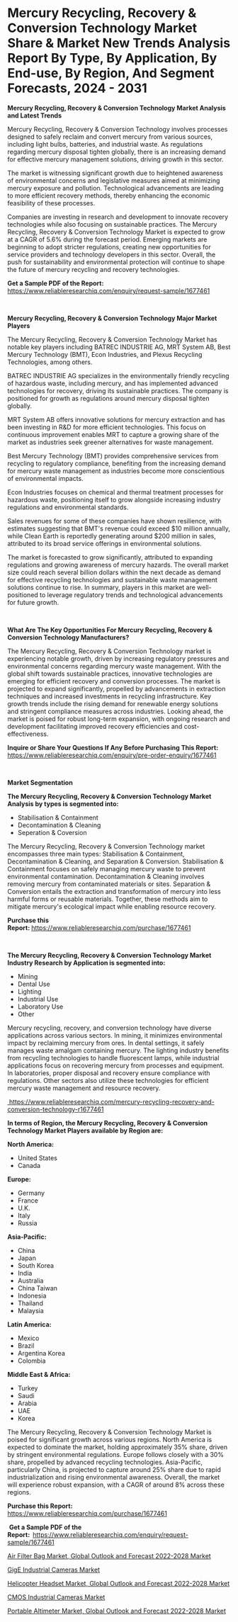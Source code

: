 <p><h1>Mercury Recycling, Recovery & Conversion Technology Market Share & Market New Trends Analysis Report By Type, By Application, By End-use, By Region, And Segment Forecasts, 2024 - 2031</h1></p><p><strong>Mercury Recycling, Recovery & Conversion Technology Market Analysis and Latest Trends</strong></p>
<p><p>Mercury Recycling, Recovery & Conversion Technology involves processes designed to safely reclaim and convert mercury from various sources, including light bulbs, batteries, and industrial waste. As regulations regarding mercury disposal tighten globally, there is an increasing demand for effective mercury management solutions, driving growth in this sector. </p><p>The market is witnessing significant growth due to heightened awareness of environmental concerns and legislative measures aimed at minimizing mercury exposure and pollution. Technological advancements are leading to more efficient recovery methods, thereby enhancing the economic feasibility of these processes. </p><p>Companies are investing in research and development to innovate recovery technologies while also focusing on sustainable practices. The Mercury Recycling, Recovery & Conversion Technology Market is expected to grow at a CAGR of 5.6% during the forecast period. Emerging markets are beginning to adopt stricter regulations, creating new opportunities for service providers and technology developers in this sector. Overall, the push for sustainability and environmental protection will continue to shape the future of mercury recycling and recovery technologies.</p></p>
<p><strong>Get a Sample PDF of the Report:&nbsp;</strong> <a href="https://www.reliableresearchiq.com/enquiry/request-sample/1677461?utm_campaign=101&utm_medium=2&utm_source=Github&utm_content=ia&utm_term=14102024&utm_id=mercury-recycling-recovery-conversion-technology">https://www.reliableresearchiq.com/enquiry/request-sample/1677461</a></p>
<p>&nbsp;</p>
<p><strong>Mercury Recycling, Recovery & Conversion Technology Major Market Players</strong></p>
<p><p>The Mercury Recycling, Recovery & Conversion Technology Market has notable key players including BATREC INDUSTRIE AG, MRT System AB, Best Mercury Technology (BMT), Econ Industries, and Plexus Recycling Technologies, among others. </p><p>BATREC INDUSTRIE AG specializes in the environmentally friendly recycling of hazardous waste, including mercury, and has implemented advanced technologies for recovery, driving its sustainable practices. The company is positioned for growth as regulations around mercury disposal tighten globally. </p><p>MRT System AB offers innovative solutions for mercury extraction and has been investing in R&D for more efficient technologies. This focus on continuous improvement enables MRT to capture a growing share of the market as industries seek greener alternatives for waste management. </p><p>Best Mercury Technology (BMT) provides comprehensive services from recycling to regulatory compliance, benefiting from the increasing demand for mercury waste management as industries become more conscientious of environmental impacts. </p><p>Econ Industries focuses on chemical and thermal treatment processes for hazardous waste, positioning itself to grow alongside increasing industry regulations and environmental standards. </p><p>Sales revenues for some of these companies have shown resilience, with estimates suggesting that BMT's revenue could exceed $10 million annually, while Clean Earth is reportedly generating around $200 million in sales, attributed to its broad service offerings in environmental solutions. </p><p>The market is forecasted to grow significantly, attributed to expanding regulations and growing awareness of mercury hazards. The overall market size could reach several billion dollars within the next decade as demand for effective recycling technologies and sustainable waste management solutions continue to rise. In summary, players in this market are well-positioned to leverage regulatory trends and technological advancements for future growth.</p></p>
<p>&nbsp;</p>
<p><strong>What Are The Key Opportunities For Mercury Recycling, Recovery & Conversion Technology Manufacturers?</strong></p>
<p><p>The Mercury Recycling, Recovery & Conversion Technology market is experiencing notable growth, driven by increasing regulatory pressures and environmental concerns regarding mercury waste management. With the global shift towards sustainable practices, innovative technologies are emerging for efficient recovery and conversion processes. The market is projected to expand significantly, propelled by advancements in extraction techniques and increased investments in recycling infrastructure. Key growth trends include the rising demand for renewable energy solutions and stringent compliance measures across industries. Looking ahead, the market is poised for robust long-term expansion, with ongoing research and development facilitating improved recovery efficiencies and cost-effectiveness.</p></p>
<p><strong>Inquire or Share Your Questions If Any Before Purchasing This Report:</strong> <a href="https://www.reliableresearchiq.com/enquiry/pre-order-enquiry/1677461?utm_campaign=101&utm_medium=2&utm_source=Github&utm_content=ia&utm_term=14102024&utm_id=mercury-recycling-recovery-conversion-technology">https://www.reliableresearchiq.com/enquiry/pre-order-enquiry/1677461</a></p>
<p>&nbsp;</p>
<p><strong>Market Segmentation</strong></p>
<p><strong>The Mercury Recycling, Recovery & Conversion Technology Market Analysis by types is segmented into:</strong></p>
<p><ul><li>Stabilisation & Containment</li><li>Decontamination & Cleaning</li><li>Seperation & Coversion</li></ul></p>
<p><p>The Mercury Recycling, Recovery & Conversion Technology market encompasses three main types: Stabilisation & Containment, Decontamination & Cleaning, and Separation & Conversion. Stabilisation & Containment focuses on safely managing mercury waste to prevent environmental contamination. Decontamination & Cleaning involves removing mercury from contaminated materials or sites. Separation & Conversion entails the extraction and transformation of mercury into less harmful forms or reusable materials. Together, these methods aim to mitigate mercury's ecological impact while enabling resource recovery.</p></p>
<p><strong>Purchase this Report:&nbsp;</strong><a href="https://www.reliableresearchiq.com/purchase/1677461?utm_campaign=101&utm_medium=2&utm_source=Github&utm_content=ia&utm_term=14102024&utm_id=mercury-recycling-recovery-conversion-technology">https://www.reliableresearchiq.com/purchase/1677461</a></p>
<p>&nbsp;</p>
<p><strong>The Mercury Recycling, Recovery & Conversion Technology Market Industry Research by Application is segmented into:</strong></p>
<p><ul><li>Mining</li><li>Dental Use</li><li>Lighting</li><li>Industrial Use</li><li>Laboratory Use</li><li>Other</li></ul></p>
<p><p>Mercury recycling, recovery, and conversion technology have diverse applications across various sectors. In mining, it minimizes environmental impact by reclaiming mercury from ores. In dental settings, it safely manages waste amalgam containing mercury. The lighting industry benefits from recycling technologies to handle fluorescent lamps, while industrial applications focus on recovering mercury from processes and equipment. In laboratories, proper disposal and recovery ensure compliance with regulations. Other sectors also utilize these technologies for efficient mercury waste management and resource recovery.</p></p>
<p><a href="https://www.reliableresearchiq.com/mercury-recycling-recovery-and-conversion-technology-r1677461?utm_campaign=101&utm_medium=2&utm_source=Github&utm_content=ia&utm_term=14102024&utm_id=mercury-recycling-recovery-conversion-technology">&nbsp;https://www.reliableresearchiq.com/mercury-recycling-recovery-and-conversion-technology-r1677461</a></p>
<p><strong>In terms of Region, the Mercury Recycling, Recovery & Conversion Technology Market Players available by Region are:</strong></p>
<p>
    <p> <strong> North America: </strong>
        <ul>
            <li>United States</li>
            <li>Canada</li>
        </ul>
        </p> 
    <p> <strong> Europe: </strong>
        <ul>
            <li>Germany</li>
            <li>France</li>
            <li>U.K.</li>
            <li>Italy</li>
            <li>Russia</li>
        </ul>
        </p> 
    <p> <strong> Asia-Pacific: </strong>
        <ul>
            <li>China</li>
            <li>Japan</li>
            <li>South Korea</li>
            <li>India</li>
            <li>Australia</li>
            <li>China Taiwan</li>
            <li>Indonesia</li>
            <li>Thailand</li>
            <li>Malaysia</li>
        </ul>
        </p> 
    <p> <strong> Latin America: </strong>
        <ul>
            <li>Mexico</li>
            <li>Brazil</li>
            <li>Argentina Korea</li>
            <li>Colombia</li>
        </ul>
        </p> 
    <p> <strong> Middle East & Africa: </strong>
        <ul>
            <li>Turkey</li>
            <li>Saudi</li>
            <li>Arabia</li>
            <li>UAE</li>
            <li>Korea</li>
        </ul>
    </p>
    </p>
<p><p>The Mercury Recycling, Recovery & Conversion Technology Market is poised for significant growth across various regions. North America is expected to dominate the market, holding approximately 35% share, driven by stringent environmental regulations. Europe follows closely with a 30% share, propelled by advanced recycling technologies. Asia-Pacific, particularly China, is projected to capture around 25% share due to rapid industrialization and rising environmental awareness. Overall, the market will experience robust expansion, with a CAGR of around 8% across these regions.</p></p>
<p><strong>Purchase this Report: </strong><a href="https://www.reliableresearchiq.com/purchase/1677461?utm_campaign=101&utm_medium=2&utm_source=Github&utm_content=ia&utm_term=14102024&utm_id=mercury-recycling-recovery-conversion-technology">https://www.reliableresearchiq.com/purchase/1677461</a></p>
<p>&nbsp;<strong>Get a Sample PDF of the Report:&nbsp;&nbsp;</strong><a href="https://www.reliableresearchiq.com/enquiry/request-sample/1677461?utm_campaign=101&utm_medium=2&utm_source=Github&utm_content=ia&utm_term=14102024&utm_id=mercury-recycling-recovery-conversion-technology">https://www.reliableresearchiq.com/enquiry/request-sample/1677461</a></p>
<p><strong></strong></p>
<p><p><a href="https://www.linkedin.com/pulse/air-filter-bag-market-global-outlook-forecast-2022-2028-overview-g0e7e?trk=public_post_embed_feed-article-content&utm_campaign=101&utm_medium=2&utm_source=Github&utm_content=ia&utm_term=14102024&utm_id=mercury-recycling-recovery-conversion-technology">Air Filter Bag Market, Global Outlook and Forecast 2022-2028 Market</a></p><p><a href="https://github.com/DorinaOsmani364/Market-Research-Report-List-1/blob/main/gige-industrial-cameras-market.md?utm_campaign=101&utm_medium=2&utm_source=Github&utm_content=ia&utm_term=14102024&utm_id=mercury-recycling-recovery-conversion-technology">GigE Industrial Cameras Market</a></p><p><a href="https://www.linkedin.com/pulse/emerging-trends-helicopter-headset-market-global-outlook-widvf?utm_campaign=101&utm_medium=2&utm_source=Github&utm_content=ia&utm_term=14102024&utm_id=mercury-recycling-recovery-conversion-technology">Helicopter Headset Market, Global Outlook and Forecast 2022-2028 Market</a></p><p><a href="https://github.com/Armeladukagjini693/Market-Research-Report-List-1/blob/main/cmos-industrial-cameras-market.md?utm_campaign=101&utm_medium=2&utm_source=Github&utm_content=ia&utm_term=14102024&utm_id=mercury-recycling-recovery-conversion-technology">CMOS Industrial Cameras Market</a></p><p><a href="https://www.linkedin.com/pulse/portable-altimeter-market-global-outlook-forecast-2022-2028-nzx1f?utm_campaign=101&utm_medium=2&utm_source=Github&utm_content=ia&utm_term=14102024&utm_id=mercury-recycling-recovery-conversion-technology">Portable Altimeter Market, Global Outlook and Forecast 2022-2028 Market</a></p></p>